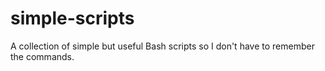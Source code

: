 # simple-scripts
A collection of simple but useful Bash scripts so I don't have to remember the commands.
